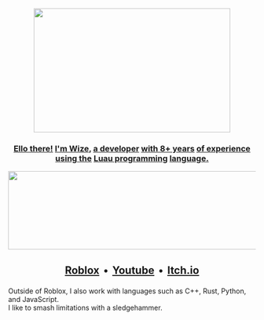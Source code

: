 #

<p align="center"> <a href="#"><img width="400" height="253" src="https://github.com/user-attachments/assets/d471357d-03e4-454f-861b-f6e75f36afc2"/></a> </p>

### <p align="center"> [Ello there!](# "You") [I'm Wize,](# "should") [a developer](# "play") [with 8+ years](# "In") [of experience](# "Stars") [using the](# "and") [Luau programming](# "Time") [language.](# "now!") </p>

<p align="center"> <a href="#"><img width="960" height="160" src="https://github.com/user-attachments/assets/a369f3dc-cbfc-43fb-8ecb-a06cd2b140be"/></a> </p>

## <p align="center"> [Roblox](https://www.roblox.com/users/1341839736)  •  [Youtube](https://youtube.com/LiterallyWize)  •  [Itch.io](https://literallywize.itch.io/) </p>

Outside of Roblox, I also work with languages such as C++, Rust, Python, and JavaScript.
<br>I like to smash limitations with a sledgehammer.
